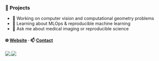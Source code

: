 
### 📌 Projects
- 🔭 Working on computer vision and computational geometry problems
- 🌱 Learning about MLOps & reproducible machine learning
- 💬 Ask me about medical imaging or reproducible science

#### 🌐 [Website](https://alexpowers.dev) &middot; 📫 [Contact](mailto:alexander.powers.dev@gmail.com)

<!--
**abpwrs/abpwrs** is a ✨ _special_ ✨ repository because its `README.md` (this file) appears on your GitHub profile.

Here are some ideas to get you started:

- 🔭 I’m currently working on ...
- 🌱 I’m currently learning ...
- 👯 I’m looking to collaborate on ...
- 🤔 I’m looking for help with ...
- 💬 Ask me about ...
- 📫 How to reach me: ...
- 😄 Pronouns: ...
- ⚡ Fun fact: ...
-->

<p float="center">
<a href="https://github.com/anuraghazra/github-readme-stats">
<img align="center" src="https://github-readme-stats.vercel.app/api?username=abpwrs&show_icons=true&theme=vue&count_private=true&hide=stars">
</a>

<a href="https://github.com/anuraghazra/github-readme-stats">
<img align="center" src="https://github-readme-stats.vercel.app/api/top-langs/?username=abpwrs&hide=javascript,html,Jupyter%20Notebook&layout=compact&theme=vue&count_private=true">
</a>
</p>
